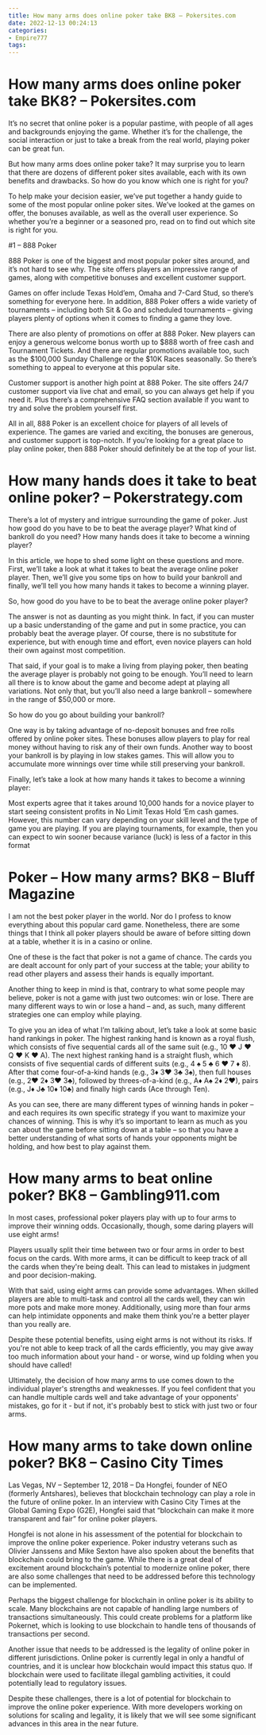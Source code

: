 ```yaml
---
title: How many arms does online poker take BK8 – Pokersites.com
date: 2022-12-13 00:24:13
categories:
- Empire777
tags:
---
```



#  How many arms does online poker take BK8? – Pokersites.com

It’s no secret that online poker is a popular pastime, with people of all ages and backgrounds enjoying the game. Whether it’s for the challenge, the social interaction or just to take a break from the real world, playing poker can be great fun.

But how many arms does online poker take? It may surprise you to learn that there are dozens of different poker sites available, each with its own benefits and drawbacks. So how do you know which one is right for you?

To help make your decision easier, we’ve put together a handy guide to some of the most popular online poker sites. We’ve looked at the games on offer, the bonuses available, as well as the overall user experience. So whether you’re a beginner or a seasoned pro, read on to find out which site is right for you.

#1 – 888 Poker

888 Poker is one of the biggest and most popular poker sites around, and it’s not hard to see why. The site offers players an impressive range of games, along with competitive bonuses and excellent customer support.

Games on offer include Texas Hold’em, Omaha and 7-Card Stud, so there’s something for everyone here. In addition, 888 Poker offers a wide variety of tournaments – including both Sit & Go and scheduled tournaments – giving players plenty of options when it comes to finding a game they love.

There are also plenty of promotions on offer at 888 Poker. New players can enjoy a generous welcome bonus worth up to $888 worth of free cash and Tournament Tickets. And there are regular promotions available too, such as the $100,000 Sunday Challenge or the $10K Races seasonally. So there’s something to appeal to everyone at this popular site.

Customer support is another high point at 888 Poker. The site offers 24/7 customer support via live chat and email, so you can always get help if you need it. Plus there’s a comprehensive FAQ section available if you want to try and solve the problem yourself first.

All in all, 888 Poker is an excellent choice for players of all levels of experience. The games are varied and exciting, the bonuses are generous, and customer support is top-notch. If you’re looking for a great place to play online poker, then 888 Poker should definitely be at the top of your list.

#  How many hands does it take to beat online poker? – Pokerstrategy.com

There’s a lot of mystery and intrigue surrounding the game of poker. Just how good do you have to be to beat the average player? What kind of bankroll do you need? How many hands does it take to become a winning player?

In this article, we hope to shed some light on these questions and more. First, we’ll take a look at what it takes to beat the average online poker player. Then, we’ll give you some tips on how to build your bankroll and finally, we’ll tell you how many hands it takes to become a winning player.

So, how good do you have to be to beat the average online poker player?

The answer is not as daunting as you might think. In fact, if you can muster up a basic understanding of the game and put in some practice, you can probably beat the average player. Of course, there is no substitute for experience, but with enough time and effort, even novice players can hold their own against most competition.

That said, if your goal is to make a living from playing poker, then beating the average player is probably not going to be enough. You’ll need to learn all there is to know about the game and become adept at playing all variations. Not only that, but you’ll also need a large bankroll – somewhere in the range of $50,000 or more.

So how do you go about building your bankroll?

One way is by taking advantage of no-deposit bonuses and free rolls offered by online poker sites. These bonuses allow players to play for real money without having to risk any of their own funds. Another way to boost your bankroll is by playing in low stakes games. This will allow you to accumulate more winnings over time while still preserving your bankroll.

Finally, let’s take a look at how many hands it takes to become a winning player:

Most experts agree that it takes around 10,000 hands for a novice player to start seeing consistent profits in No Limit Texas Hold ‘Em cash games. However, this number can vary depending on your skill level and the type of game you are playing. If you are playing tournaments, for example, then you can expect to win sooner because variance (luck) is less of a factor in this format

#  Poker – How many arms? BK8 – Bluff Magazine

I am not the best poker player in the world. Nor do I profess to know everything about this popular card game. Nonetheless, there are some things that I think all poker players should be aware of before sitting down at a table, whether it is in a casino or online.

One of these is the fact that poker is not a game of chance. The cards you are dealt account for only part of your success at the table; your ability to read other players and assess their hands is equally important.

Another thing to keep in mind is that, contrary to what some people may believe, poker is not a game with just two outcomes: win or lose. There are many different ways to win or lose a hand – and, as such, many different strategies one can employ while playing.

To give you an idea of what I’m talking about, let’s take a look at some basic hand rankings in poker. The highest ranking hand is known as a royal flush, which consists of five sequential cards all of the same suit (e.g., 10 ♥ J ♥ Q ♥ K ♥ A). The next highest ranking hand is a straight flush, which consists of five sequential cards of different suits (e.g., 4 ♠ 5 ♣ 6 ♥ 7 ♦ 8). After that come four-of-a-kind hands (e.g., 3♦ 3♥ 3♣ 3♠), then full houses (e.g., 2♥ 2♦ 3♥ 3♣), followed by threes-of-a-kind (e.g., A♦ A♠ 2♦ 2♥), pairs (e.g., J♦ J♣ 10♦ 10♣) and finally high cards (Ace through Ten).

As you can see, there are many different types of winning hands in poker – and each requires its own specific strategy if you want to maximize your chances of winning. This is why it’s so important to learn as much as you can about the game before sitting down at a table – so that you have a better understanding of what sorts of hands your opponents might be holding, and how best to play against them.

#  How many arms to beat online poker? BK8 – Gambling911.com

In most cases, professional poker players play with up to four arms to improve their winning odds. Occasionally, though, some daring players will use eight arms!

Players usually split their time between two or four arms in order to best focus on the cards. With more arms, it can be difficult to keep track of all the cards when they're being dealt. This can lead to mistakes in judgment and poor decision-making.

With that said, using eight arms can provide some advantages. When skilled players are able to multi-task and control all the cards well, they can win more pots and make more money. Additionally, using more than four arms can help intimidate opponents and make them think you're a better player than you really are.

Despite these potential benefits, using eight arms is not without its risks. If you're not able to keep track of all the cards efficiently, you may give away too much information about your hand - or worse, wind up folding when you should have called!

Ultimately, the decision of how many arms to use comes down to the individual player's strengths and weaknesses. If you feel confident that you can handle multiple cards well and take advantage of your opponents' mistakes, go for it - but if not, it's probably best to stick with just two or four arms.

#  How many arms to take down online poker? BK8 – Casino City Times

Las Vegas, NV – September 12, 2018 – Da Hongfei, founder of NEO (formerly Antshares), believes that blockchain technology can play a role in the future of online poker. In an interview with Casino City Times at the Global Gaming Expo (G2E), Hongfei said that “blockchain can make it more transparent and fair” for online poker players.

Hongfei is not alone in his assessment of the potential for blockchain to improve the online poker experience. Poker industry veterans such as Olivier Janssens and Mike Sexton have also spoken about the benefits that blockchain could bring to the game. While there is a great deal of excitement around blockchain’s potential to modernize online poker, there are also some challenges that need to be addressed before this technology can be implemented.

Perhaps the biggest challenge for blockchain in online poker is its ability to scale. Many blockchains are not capable of handling large numbers of transactions simultaneously. This could create problems for a platform like Pokernet, which is looking to use blockchain to handle tens of thousands of transactions per second.

Another issue that needs to be addressed is the legality of online poker in different jurisdictions. Online poker is currently legal in only a handful of countries, and it is unclear how blockchain would impact this status quo. If blockchain were used to facilitate illegal gambling activities, it could potentially lead to regulatory issues.

Despite these challenges, there is a lot of potential for blockchain to improve the online poker experience. With more developers working on solutions for scaling and legality, it is likely that we will see some significant advances in this area in the near future.